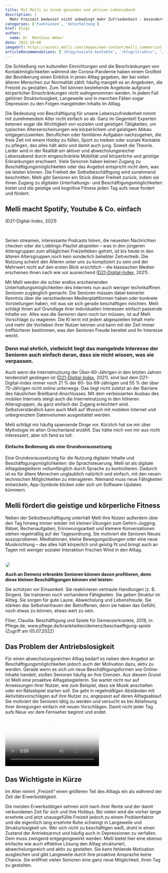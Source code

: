 ```yaml
---
title: Mit Melli zu einem gesunden und aktiven Lebensabend
description: |
  Mehr Freizeit bedeutet nicht unbedingt mehr Zufriedenheit - besonders im Alter fehlt es häufig an Möglichkeiten die freie Zeit mit spannden Inhalten und Aktivitäten zu füllen. Wir zeigen, wie Melli dabei helfen kann.
categories: ['Funktionen', 'Unterhaltung']
href: blogs
author:
  name: Dr. Matthias Weber
date: 2022-10-08
imageUrl: https://assets.melli.com/images/own-content/melli_commercial-screenshots_entertainment-3_komprimiert.jpg
articleRecommendations: ['/blog/soziale-kontakte', '/blog/struktur', '/blog/interview-schuldt']
---
```


<intro-section>
Die Schließung von kulturellen Einrichtungen und die Beschränkungen von Kontaktmöglichkeiten während der Corona-Pandemie haben einem Großteil der Bevölkerung einen Einblick in jenen Alltag gegeben, der bei vielen älteren Menschen zur Normalität zählt: häufig mangelt es an Angeboten, die Freizeit zu gestalten. Zum Teil können bestehende Angebote aufgrund körperlicher Einschränkungen nicht wahrgenommen werden. In jedem Fall gehören Strukturlosigkeit, Langeweile und in manchen Fällen sogar Depression zu den Folgen mangelnden Inhalts im Alltag.
</intro-section>

<br>

Die Bedeutung von Beschäftigung für unsere Lebenszufriedenheit nimmt mit zunehmendem Alter nicht einfach so ab. Ganz im Gegenteil! Experten betonen sogar die Wichtigkeit von sozialen und geistigen Tätigkeiten, um typischen Alterserscheinungen wie körperlichem und geistigem Abbau entgegenzuwirken. Beruflichen oder familiären Aufgaben nachzugehen, die freie Zeit mit einem Hobby zu füllen, Sport zu treiben oder soziale Kontakte zu pflegen, das alles hält aktiv und damit auch jung. Soweit die Theorie. Leider wird in der Realität ein aktiver und abwechslungsreicher Lebensabend durch eingeschränkte Mobilität und körperliche und geistige Erkrankungen erschwert. Viele Senioren haben keinen Zugang zu Beschäftigungsmöglichkeiten oder das Angebot entspricht nicht dem, was sie leisten können. Die Freiheit der Selbstbeschäftigung wird zunehmend beschnitten. Melli gibt Senioren ein Stück dieser Freiheit zurück, indem sie ihnen Zugang zu digitalen Unterhaltungs- und Beschäftigungsmöglichkeiten bietet und die geistige und kognitive Fitness jeden Tag aufs neue fordert und fördert.


## Melli macht Spotify, Youtube & Co. einfach

<InfoBox icon="i-carbon:information" heading="Nur 2% der über 65-jährigen nutzen On-Demand oder Streaming Dienste wie Spotify, Netflix oder Amazon Prime.">
    <p class="text-primary-900 text-lg">
    (D21-Digital-Index, 2021)
    </p>
    </InfoBox>

<br>

Serien streamen, interessante Podcasts hören, die neuesten Nachrichten checken oder die Lieblings-Playlist abspielen – was in den jüngeren Altersgruppen zum alltäglichen Freizeitleben gehört, ist bis heute in den älteren Altersgruppen noch kein sonderlich beliebter Zeitvertreib. Die Nutzung scheint den Älteren unter uns zu kompliziert zu sein und der Mehrwert nicht auf den ersten Blick ersichtlich – die klassischen Medien erscheinen ihnen nach wie vor ausreichend ([D21-Digital-Index](https://initiatived21.de/app/uploads/2019/01/d21_index2018_2019.pdf), 2021).

Mit Melli werden die schier endlos erscheinenden Unterhaltungsmöglichkeiten des Internets nun auch weniger technikaffinen Senioren zugänglich gemacht. Die Senioren müssen dabei keinerlei Kenntnis über die verschiedenen Medienplattformen haben oder konkrete Vorstellungen haben, mit was sie sich gerade beschäftigen möchten. Melli schlägt ihnen auf Grundlage ihrer individuellen Interessen einfach passende Inhalte vor. Alles was die Senioren dann noch tun müssen, ist auf Melli Vorschläge zu reagieren. Die KI lernt mit jedem abgespielten Inhalt mehr und mehr die Vorlieben ihrer Nutzer kennen und kann mit der Zeit immer treffsicherer bestimmen, was den Senioren Freude bereitet und ihr Interesse weckt.

### Denn mal ehrlich, vielleicht liegt das mangelnde Interesse der Senioren auch einfach daran, dass sie nicht wissen, was sie verpassen.

Auch wenn die Internetnutzung der Über-60-Jährigen in den letzten Jahren tendenziell gestiegen ist ([D21-Digital-Index](https://initiatived21.de/app/uploads/2019/01/d21_index2018_2019.pdf), 2021), sind laut dem D21-Digital-Index immer noch 21 % der 60- bis 69-Jährigen und 55 % der über 70-Jährigen nicht online unterwegs. Das liegt nicht zuletzt an der Barriere des häuslichen Breitband-Anschlusses. Mit dem verbesserten Ausbau des mobilen Internets steigt auch die Internetnutzung in den höheren Altersgruppen, da ganz einfach der Zugang erleichtert wird. Selbstverständlich kann auch Melli auf Wunsch mit mobilem Internet und unbegrenztem Datenvolumen ausgestattet werden.

<BlogQuote source="Elisabeth A., 79 Jahre alte Melli-Nutzerin">
    Melli schlägt mir häufig spannende Dinge vor. Kürzlich hat sie mir über Mythologie im alten Griechenland erzählt. Das hätte mich von mir aus nicht interessiert, aber ich fand es toll.
</BlogQuote>

<br>

#### Einfache Bedienung als eine Grundvoraussetzung

Eine Grundvoraussetzung für die Nutzung digitaler Inhalte und Beschäftigungsmöglichkeiten: die Sprachsteuerung. Melli ist als digitale Alltagsbegleiterin vollumfänglich durch Sprache zu kontrollieren. Dadurch ist es für ältere Menschen unglaublich natürlich und einfach, mit den neuen technischen Möglichkeiten zu interagieren. Niemand muss neue Fähigkeiten entwickeln, App-Symbole klicken oder sich um Software-Updates kümmern.

## Melli fördert die geistige und körperliche Fitness

Neben der Selbstbeschäftigung unterhält Melli ihre Nutzer außerdem über den Tag hinweg immer wieder mit kleinen Übungen zum Gehirn-Jogging. Rätsel, Rechenaufgaben, Erinnerungsarbeit und kleinere Konversationen stehen regelmäßig auf der Tagesordnung. Sie motiviert die Senioren Neues auszuprobieren. Meditationen, kleine Bewegungsübungen oder eine neue Musikrichtung – das alles hält körperlich und geistig fit und bringt auch an Tagen mit weniger sozialer Interaktion frischen Wind in den Alltag.

<br>

<img src="https://assets.melli.com/images/mockups/device_activity_with-bg-1536.webp" style="border-radius:32px">

<br>

**Auch an Demenz erkrankte Senioren können davon profitieren, denn diese kleinen Beschäftigungen können viel leisten:**


<CheckList icon='i-carbon:checkmark'>
    Sie schützen vor Einsamkeit.
</CheckList>
<CheckList icon='i-carbon:checkmark'>
    Sie reaktivieren vertraute Handlungen (z. B. Singen).
</CheckList>
<CheckList icon='i-carbon:checkmark'>
    Sie trainieren noch vorhandene Fähigkeiten.
</CheckList>
<CheckList icon='i-carbon:checkmark'>
    Sie geben Struktur im Alltag.
</CheckList>
<CheckList icon='i-carbon:checkmark'>
    Sie sorgen für gute Laune, Abwechslung und Lebensfreude.
</CheckList>
<CheckList icon='i-carbon:checkmark'>
    Sie stärken das Selbstvertrauen der Betroffenen, denn sie haben das Gefühl, noch etwas zu können, etwas wert zu sein.
</CheckList>

<p class="text-sm italic leading-5">
Flöer, Claudia: Beschäftigung und Spiele für Demenzerkrankte, 2018, in: Pflege.de, www.pflege.de/krankheiten/demenz/beschaeftigung-spiele (Zugriff am 05.07.2022)
</p>

## Das Problem der Antriebslosigkeit

Für einen abwechslungsreichen Alltag bedarf es neben dem Angebot an Beschäftigungsmöglichkeiten jedoch auch der Motivation dazu, aktiv zu werden. Gerade wenn es sich um neue Beschäftigungsformen wie Online-Inhalte handelt, stoßen Senioren häufig an ihre Grenzen. Aus diesem Grund ist Melli eine proaktive Alltagsbegleiterin. Sie wartet nicht nur auf Anweisungen ihrer Nutzer, wie zum Beispiel, dass sie Musik anschalten oder ein Rätselspiel starten soll. Sie geht in regelmäßigen Abständen mit Aktivitätsvorschlägen auf ihre Nutzer zu, angepasst auf deren Alltagsablauf. Sie motiviert die Senioren tätig zu werden und versucht es bei Ablehnung ihrer Anregungen einfach mit neuen Vorschlägen. Damit nicht jeder Tag aufs Neue vor dem Fernseher beginnt und endet.

<video id="heroVideo" ref="heroVideo" class="lg:object-cover w-full h-full py-10" controls poster="https://assets.melli.com/images/own-content/melli_commercial-screenshots_entertainment-1-1536.webp">
    <source src="https://videos.melli.com/entertainment.mp4" type="video/mp4">
</video>

## Das Wichtigste in Kürze

<BlogQuote> 
    Im Alter nimmt „Freizeit“ einen größeren Teil des Alltags ein als während der Zeit der Erwerbstätigkeit. 
</BlogQuote>

<br>

Die meisten Erwerbstätigen sehnen sich nach ihrer Rente und der damit verbundenen Zeit für sich und ihre Hobbys. Bei vielen wird die vorher lange ersehnte und jetzt unausgefüllte Freizeit jedoch zu einem Problemfaktor und die eigentlich lang ersehnte Ruhe schwingt in Langeweile und Strukturlosigkeit um. Wer sich nicht zu beschäftigen weiß, droht in einen Zustand der Antriebsarmut und häufig auch in Depressionen zu verfallen. Dem muss zwingend entgegengewirkt werden. Melli bietet hier eine ebenso einfache wie auch effektive Lösung den Alltag strukturiert, abwechslungsreich und aktiv zu gestalten. Sie kann fehlende Motivation ausgleichen und gibt Langeweile durch ihre proaktive Ansprache keine Chance. Sie eröffnet vielen Senioren eine ganz neue Möglichkeit, ihren Tag zu gestalten.